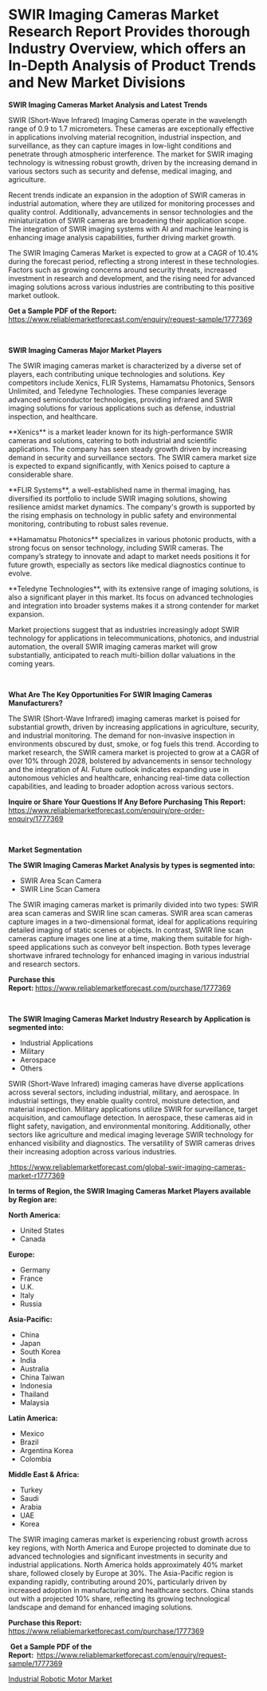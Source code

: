 <p><h1>SWIR Imaging Cameras Market Research Report Provides thorough Industry Overview, which offers an In-Depth Analysis of Product Trends and New Market Divisions</h1></p><p><strong>SWIR Imaging Cameras Market Analysis and Latest Trends</strong></p>
<p><p>SWIR (Short-Wave Infrared) Imaging Cameras operate in the wavelength range of 0.9 to 1.7 micrometers. These cameras are exceptionally effective in applications involving material recognition, industrial inspection, and surveillance, as they can capture images in low-light conditions and penetrate through atmospheric interference. The market for SWIR imaging technology is witnessing robust growth, driven by the increasing demand in various sectors such as security and defense, medical imaging, and agriculture.</p><p>Recent trends indicate an expansion in the adoption of SWIR cameras in industrial automation, where they are utilized for monitoring processes and quality control. Additionally, advancements in sensor technologies and the miniaturization of SWIR cameras are broadening their application scope. The integration of SWIR imaging systems with AI and machine learning is enhancing image analysis capabilities, further driving market growth.</p><p>The SWIR Imaging Cameras Market is expected to grow at a CAGR of 10.4% during the forecast period, reflecting a strong interest in these technologies. Factors such as growing concerns around security threats, increased investment in research and development, and the rising need for advanced imaging solutions across various industries are contributing to this positive market outlook.</p></p>
<p><strong>Get a Sample PDF of the Report:&nbsp;</strong> <a href="https://www.reliablemarketforecast.com/enquiry/request-sample/1777369?utm_campaign=2781&utm_medium=2&utm_source=Github&utm_content=ia&utm_term=12042025&utm_id=swir-imaging-cameras">https://www.reliablemarketforecast.com/enquiry/request-sample/1777369</a></p>
<p>&nbsp;</p>
<p><strong>SWIR Imaging Cameras Major Market Players</strong></p>
<p><p>The SWIR imaging cameras market is characterized by a diverse set of players, each contributing unique technologies and solutions. Key competitors include Xenics, FLIR Systems, Hamamatsu Photonics, Sensors Unlimited, and Teledyne Technologies. These companies leverage advanced semiconductor technologies, providing infrared and SWIR imaging solutions for various applications such as defense, industrial inspection, and healthcare.</p><p>**Xenics** is a market leader known for its high-performance SWIR cameras and solutions, catering to both industrial and scientific applications. The company has seen steady growth driven by increasing demand in security and surveillance sectors. The SWIR camera market size is expected to expand significantly, with Xenics poised to capture a considerable share.</p><p>**FLIR Systems**, a well-established name in thermal imaging, has diversified its portfolio to include SWIR imaging solutions, showing resilience amidst market dynamics. The company's growth is supported by the rising emphasis on technology in public safety and environmental monitoring, contributing to robust sales revenue.</p><p>**Hamamatsu Photonics** specializes in various photonic products, with a strong focus on sensor technology, including SWIR cameras. The company’s strategy to innovate and adapt to market needs positions it for future growth, especially as sectors like medical diagnostics continue to evolve.</p><p>**Teledyne Technologies**, with its extensive range of imaging solutions, is also a significant player in this market. Its focus on advanced technologies and integration into broader systems makes it a strong contender for market expansion.</p><p>Market projections suggest that as industries increasingly adopt SWIR technology for applications in telecommunications, photonics, and industrial automation, the overall SWIR imaging cameras market will grow substantially, anticipated to reach multi-billion dollar valuations in the coming years.</p></p>
<p>&nbsp;</p>
<p><strong>What Are The Key Opportunities For SWIR Imaging Cameras Manufacturers?</strong></p>
<p><p>The SWIR (Short-Wave Infrared) imaging cameras market is poised for substantial growth, driven by increasing applications in agriculture, security, and industrial monitoring. The demand for non-invasive inspection in environments obscured by dust, smoke, or fog fuels this trend. According to market research, the SWIR camera market is projected to grow at a CAGR of over 10% through 2028, bolstered by advancements in sensor technology and the integration of AI. Future outlook indicates expanding use in autonomous vehicles and healthcare, enhancing real-time data collection capabilities, and leading to broader adoption across various sectors.</p></p>
<p><strong>Inquire or Share Your Questions If Any Before Purchasing This Report:</strong> <a href="https://www.reliablemarketforecast.com/enquiry/pre-order-enquiry/1777369?utm_campaign=2781&utm_medium=2&utm_source=Github&utm_content=ia&utm_term=12042025&utm_id=swir-imaging-cameras">https://www.reliablemarketforecast.com/enquiry/pre-order-enquiry/1777369</a></p>
<p>&nbsp;</p>
<p><strong>Market Segmentation</strong></p>
<p><strong>The SWIR Imaging Cameras Market Analysis by types is segmented into:</strong></p>
<p><ul><li>SWIR Area Scan Camera</li><li>SWIR Line Scan Camera</li></ul></p>
<p><p>The SWIR imaging cameras market is primarily divided into two types: SWIR area scan cameras and SWIR line scan cameras. SWIR area scan cameras capture images in a two-dimensional format, ideal for applications requiring detailed imaging of static scenes or objects. In contrast, SWIR line scan cameras capture images one line at a time, making them suitable for high-speed applications such as conveyor belt inspection. Both types leverage shortwave infrared technology for enhanced imaging in various industrial and research sectors.</p></p>
<p><strong>Purchase this Report:&nbsp;</strong><a href="https://www.reliablemarketforecast.com/purchase/1777369?utm_campaign=2781&utm_medium=2&utm_source=Github&utm_content=ia&utm_term=12042025&utm_id=swir-imaging-cameras">https://www.reliablemarketforecast.com/purchase/1777369</a></p>
<p>&nbsp;</p>
<p><strong>The SWIR Imaging Cameras Market Industry Research by Application is segmented into:</strong></p>
<p><ul><li>Industrial Applications</li><li>Military</li><li>Aerospace</li><li>Others</li></ul></p>
<p><p>SWIR (Short-Wave Infrared) imaging cameras have diverse applications across several sectors, including industrial, military, and aerospace. In industrial settings, they enable quality control, moisture detection, and material inspection. Military applications utilize SWIR for surveillance, target acquisition, and camouflage detection. In aerospace, these cameras aid in flight safety, navigation, and environmental monitoring. Additionally, other sectors like agriculture and medical imaging leverage SWIR technology for enhanced visibility and diagnostics. The versatility of SWIR cameras drives their increasing adoption across various industries.</p></p>
<p><a href="https://www.reliablemarketforecast.com/global-swir-imaging-cameras-market-r1777369?utm_campaign=2781&utm_medium=2&utm_source=Github&utm_content=ia&utm_term=12042025&utm_id=swir-imaging-cameras">&nbsp;https://www.reliablemarketforecast.com/global-swir-imaging-cameras-market-r1777369</a></p>
<p><strong>In terms of Region, the SWIR Imaging Cameras Market Players available by Region are:</strong></p>
<p>
    <p> <strong> North America: </strong>
        <ul>
            <li>United States</li>
            <li>Canada</li>
        </ul>
        </p> 
    <p> <strong> Europe: </strong>
        <ul>
            <li>Germany</li>
            <li>France</li>
            <li>U.K.</li>
            <li>Italy</li>
            <li>Russia</li>
        </ul>
        </p> 
    <p> <strong> Asia-Pacific: </strong>
        <ul>
            <li>China</li>
            <li>Japan</li>
            <li>South Korea</li>
            <li>India</li>
            <li>Australia</li>
            <li>China Taiwan</li>
            <li>Indonesia</li>
            <li>Thailand</li>
            <li>Malaysia</li>
        </ul>
        </p> 
    <p> <strong> Latin America: </strong>
        <ul>
            <li>Mexico</li>
            <li>Brazil</li>
            <li>Argentina Korea</li>
            <li>Colombia</li>
        </ul>
        </p> 
    <p> <strong> Middle East & Africa: </strong>
        <ul>
            <li>Turkey</li>
            <li>Saudi</li>
            <li>Arabia</li>
            <li>UAE</li>
            <li>Korea</li>
        </ul>
    </p>
    </p>
<p><p>The SWIR imaging cameras market is experiencing robust growth across key regions, with North America and Europe projected to dominate due to advanced technologies and significant investments in security and industrial applications. North America holds approximately 40% market share, followed closely by Europe at 30%. The Asia-Pacific region is expanding rapidly, contributing around 20%, particularly driven by increased adoption in manufacturing and healthcare sectors. China stands out with a projected 10% share, reflecting its growing technological landscape and demand for enhanced imaging solutions.</p></p>
<p><strong>Purchase this Report: </strong><a href="https://www.reliablemarketforecast.com/purchase/1777369?utm_campaign=2781&utm_medium=2&utm_source=Github&utm_content=ia&utm_term=12042025&utm_id=swir-imaging-cameras">https://www.reliablemarketforecast.com/purchase/1777369</a></p>
<p>&nbsp;<strong>Get a Sample PDF of the Report:&nbsp;&nbsp;</strong><a href="https://www.reliablemarketforecast.com/enquiry/request-sample/1777369?utm_campaign=2781&utm_medium=2&utm_source=Github&utm_content=ia&utm_term=12042025&utm_id=swir-imaging-cameras">https://www.reliablemarketforecast.com/enquiry/request-sample/1777369</a></p>
<p><strong></strong></p>
<p><p><a href="https://github.com/castoriffic/Market-Research-Report-List-6/blob/main/industrial-robotic-motor-market.md?utm_campaign=2781&utm_medium=2&utm_source=Github&utm_content=ia&utm_term=12042025&utm_id=swir-imaging-cameras">Industrial Robotic Motor Market</a></p></p>